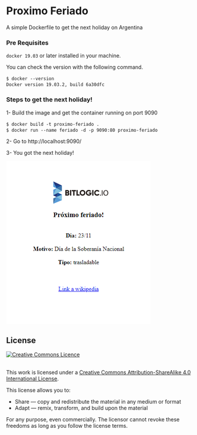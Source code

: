 # Proximo Feriado

A simple Dockerfile to get the next holiday on Argentina 



### Pre Requisites

`docker 19.03` or later installed in your machine.

You can check the version with the following command.
``` 
$ docker --version
Docker version 19.03.2, build 6a30dfc
```

### Steps to get the next holiday!
1- Build the image and get the container running on port 9090

``` 
$ docker build -t proximo-feriado .
$ docker run --name feriado -d -p 9090:80 proximo-feriado
```

2- Go to http://localhost:9090/ 

3- You got the next holiday!

<img src="./assets/eg-ss.png">

## License

<a rel="license" href="http://creativecommons.org/licenses/by-sa/4.0/"><img alt="Creative Commons Licence" style="border-width:0" src="https://i.creativecommons.org/l/by-sa/4.0/88x31.png" /></a>

<br />This work is licensed under a <a rel="license" href="http://creativecommons.org/licenses/by-sa/4.0/">Creative Commons Attribution-ShareAlike 4.0 International License</a>.

This license allows you to:

* Share — copy and redistribute the material in any medium or format
* Adapt — remix, transform, and build upon the material

For any purpose, even commercially. The licensor cannot revoke these freedoms as long as you follow the license terms.

